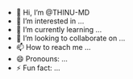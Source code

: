 - 👋 Hi, I’m @THINU-MD
- 👀 I’m interested in ...
- 🌱 I’m currently learning ...
- 💞️ I’m looking to collaborate on ...
- 📫 How to reach me ...
- 😄 Pronouns: ...
- ⚡ Fun fact: ...

<!---
THINU-MD/THINU-MD is a ✨ special ✨ repository because its `README.md` (this file) appears on your GitHub profile.
You can click the Preview link to take a look at your changes.
--->

